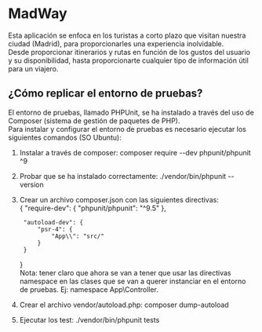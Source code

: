 # MadWay 

Esta aplicación se enfoca en los turistas a corto plazo que visitan nuestra ciudad (Madrid), para proporcionarles una experiencia inolvidable.  
Desde proporcionar itinerarios y rutas en función de los gustos del usuario y su disponibilidad, hasta proporcionarte cualquier tipo de información útil para un viajero.  

## ¿Cómo replicar el entorno de pruebas?
El entorno de pruebas, llamado PHPUnit, se ha instalado a través del uso de Composer (sistema de gestión de paquetes de PHP).  
Para instalar y configurar el entorno de pruebas es necesario ejecutar los siguientes comandos (SO Ubuntu):  
1. Instalar a través de composer: composer require --dev phpunit/phpunit ^9
2. Probar que se ha instalado correctamente: ./vendor/bin/phpunit --version
3. Crear un archivo composer.json con las siguientes directivas:  
	{
	    "require-dev": {
        	"phpunit/phpunit": "^9.5"
    	},
    	
    	"autoload-dev": {
        	"psr-4": {
        	    "App\\": "src/"
        	}
    	}
	}  
Nota: tener claro que ahora se van a tener que usar las directivas namespace en las clases que se van a querer instanciar en el entorno de pruebas. Ej: namespace App\Controller.  
4. Crear el archivo vendor/autoload.php: composer dump-autoload  
5. Ejecutar los test: ./vendor/bin/phpunit tests

